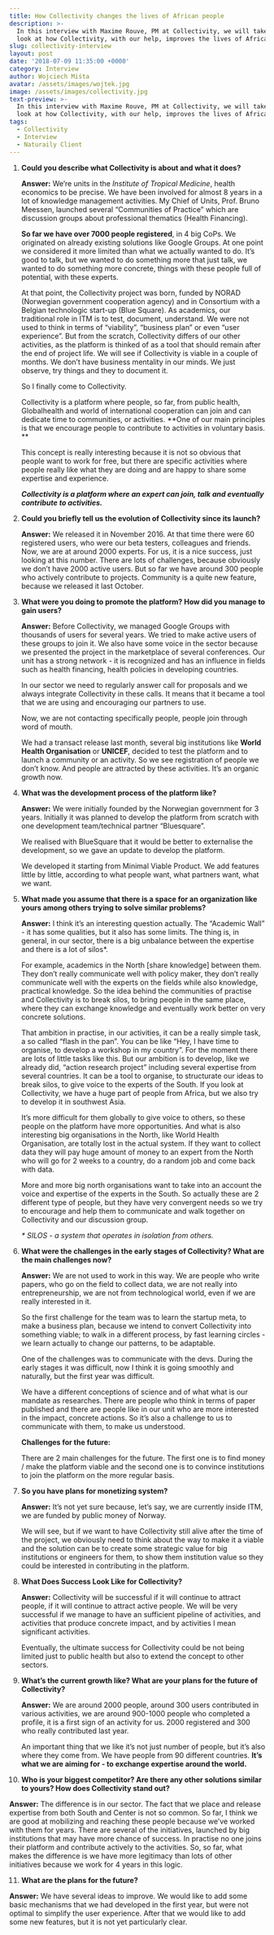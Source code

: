 ```yaml
---
title: How Collectivity changes the lives of African people
description: >-
  In this interview with Maxime Rouve, PM at Collectivity, we will take a deeper
  look at how Collectivity, with our help, improves the lives of African people.
slug: collectivity-interview
layout: post
date: '2018-07-09 11:35:00 +0000'
category: Interview
author: Wojciech Miśta
avatar: /assets/images/wojtek.jpg
image: /assets/images/collectivity.jpg
text-preview: >-
  In this interview with Maxime Rouve, PM at Collectivity, we will take a deeper
  look at how Collectivity, with our help, improves the lives of African people.
tags:
  - Collectivity
  - Interview
  - Naturaily Client
---
```

1. **Could you describe what Collectivity is about and what it does?**

   **Answer:** We’re units in the _Institute of Tropical Medicine_, health economics to be precise. We have been involved for almost 8 years in a lot of knowledge management activities. My Chief of Units, Prof. Bruno Meessen, launched several “Communities of Practice” which are discussion groups about professional thematics (Health Financing).

   **So far we have over 7000 people registered**, in 4 big CoPs. We originated on already existing solutions like Google Groups. At one point we considered it more limited than what we actually wanted to do. It’s good to talk, but we wanted to do something more that just talk, we wanted to do something more concrete, things with these people full of potential, with these experts.

   At that point, the Collectivity project was born, funded by NORAD (Norwegian government cooperation agency) and in Consortium with a Belgian technologic start-up (Blue Square). As academics, our traditional role in ITM is to test, document, understand. We were not used to think in terms of “viability”, “business plan” or even “user experience”. But from the scratch, Collectivity differs of our other activities, as the platform is thinked of as a tool that should remain after the end of project life. We will see if Collectivity is viable in a couple of months. We don’t have business mentality in our minds. We just observe, try things and they to document it.

   So I finally come to Collectivity.

   Collectivity is a platform where people, so far, from public health, Globalhealth and world of international cooperation can join and can dedicate time to communities, or activities. **One of our main principles is that we encourage people to contribute to activities in voluntary basis. **

   This concept is really interesting because it is not so obvious that people want to work for free, but there are specific activities where people really like what they are doing and are happy to share some expertise and experience.  

   _**Collectivity is a platform where an expert can join, talk and eventually contribute to activities.**_

2. **Could you briefly tell us the evolution of Collectivity since its launch?**

   **Answer:** We released it in November 2016. At that time there were 60 registered users, who were our beta testers, colleagues and friends. Now, we are at around 2000 experts. For us, it is a nice success, just looking at this number. There are lots of challenges, because obviously we don’t have 2000 active users. But so far we have around 300 people who actively contribute to projects. Community is a quite new feature, because we released it last October.

3. **What were you doing to promote the platform? How did you manage to gain users?**

   **Answer:** Before Collectivity, we managed Google Groups with thousands of users for several years. We tried to make active users of these groups to join it. We also have some voice in the sector because we presented the project in the marketplace of several conferences. Our unit has a strong network - it is recognized and has an influence in fields such as health financing, health policies in developing countries.

   In our sector we need to regularly answer call for proposals and we always integrate Collectivity in these calls. It means that it became a tool that we are using and encouraging our partners to use.

   Now, we are not contacting specifically people, people join through word of mouth.

   We had a transact release last month, several big institutions like **World Health Organisation** or **UNICEF**, decided to test the platform and to launch a community or an activity. So we see registration of people we don’t know. And people are attracted by these activities. It’s an organic growth now.    

4. **What was the development process of the platform like?**

   **Answer:** We were initially founded by the Norwegian government for 3 years. Initially it was planned to develop the platform from scratch with one development team/technical partner “Bluesquare”.

   We realised with BlueSquare that it would be better to externalise the development, so we gave an update to develop the platform.

      We developed it starting from Minimal Viable Product. We add features little by little, according to what people want, what partners want, what we want.

5. **What made you assume that there is a space for an organization like yours among others trying to solve similar problems?**

   **Answer:** I think it’s an interesting question actually. The “Academic Wall” - it has some qualities, but it also has some limits. The thing is, in general, in our sector, there is a big unbalance between the expertise and there is a lot of silos*.

   For example, academics in the North \[share knowledge] between them. They don’t really communicate well with policy maker, they don’t really communicate well with the experts on the fields while also knowledge, practical knowledge. So the idea behind the communities of practise and Collectivity is to break silos, to bring people in the same place, where they can exchange knowledge and eventually work better on very concrete solutions.

   That ambition in practise, in our activities, it can be a really simple task, a so called “flash in the pan”. You can be like “Hey, I have time to organise, to develop a workshop in my country”. For the moment there are lots of little tasks like this. But our ambition is to develop, like we already did, “action research project” including several expertise from several countries. It can be a tool to organise, to structurate our ideas to break silos, to give voice to the experts of the South. If you look at Collectivity, we have a huge part of people from Africa, but we also try to develop it in southwest Asia.

   It’s more difficult for them globally to give voice to others, so these people on the platform have more opportunities. And what is also interesting big organisations in the North, like World Health Organisation, are totally lost in the actual system. If they want to collect data they will pay huge amount of money to an expert from the North who will go for 2 weeks to a country, do a random job and come back with data.

   More and more big north organisations want to take into an account the voice and expertise of the experts in the South. So actually these are 2 different type of people, but they have very convergent needs so we try to encourage and help them to communicate and walk together on Collectivity and our discussion group.

   _\* SILOS - a system that operates in isolation from others._

6. **What were the challenges in the early stages of Collectivity? What are the main challenges now?**

   **Answer:** We are not used to work in this way. We are people who write papers, who go on the field to collect data, we are not really into entrepreneurship, we are not from technological world, even if we are really interested in it.

   So the first challenge for the team was to learn the startup meta, to make a business plan, because we intend to convert Collectivity into something viable; to walk in a different process, by fast learning circles - we learn actually to change our patterns, to be adaptable.  

   One of the challenges was to communicate with the devs. During the early stages it was difficult, now I think it is going smoothly and naturally, but the first year was difficult.

   We have a different conceptions of science and of what what is our mandate as researches. There are people who think in terms of paper published and there are people like in our unit who are more interested in the impact, concrete actions. So it’s also a challenge to us to communicate with them, to make us understood.

   **Challenges for the future:**

   There are 2 main challenges for the future. The first one is to find money / make the platform viable and the second one is to convince institutions to join the platform on the more regular basis.

7. **So you have plans for monetizing system?**

   **Answer:** It’s not yet sure because, let’s say, we are currently inside ITM, we are funded by public money of Norway.

   We will see, but if we want to have Collectivity still alive after the time of the project, we obviously need to think about the way to make it a viable and the solution can be to create some strategic value for big institutions or engineers for them, to show them institution value so they could be interested in contributing in the platform.

8. **What Does Success Look Like for Collectivity?**

   **Answer:** Collectivity will be successful if it will continue to attract people,  if it will continue to attract active people. We will be very successful if we manage to have an sufficient pipeline of activities, and activities that produce concrete impact, and by activities I mean significant activities.

   Eventually, the ultimate success for Collectivity could be not being limited just to public health but also to extend the concept to other sectors.

9. **What’s the current growth like? What are your plans for the future of Collectivity?**

   **Answer:** We are around 2000 people, around 300 users contributed in various activities, we are around  900-1000 people who completed a profile, it is a first sign of an activity for us. 2000 registered and 300 who really contributed last year.

   An important thing that we like it’s not just number of people, but it’s also where they come from. We have people from 90 different countries. **It’s what we are aiming for - to exchange expertise around the world.**

10. **Who is your biggest competitor? Are there any other solutions similar to yours? How does Collectivity stand out?**

   **Answer:** The difference is in our sector. The fact that we place and release expertise from both South and Center is not so common. So far, I think we are good at mobilizing and reaching these people because we’ve worked with them for years. There are several of the initiatives, launched by big institutions that may have more chance of success. In practise no one joins their platform and contribute actively to the activities. So, so far, what makes the difference is we have more legitimacy than lots of other initiatives because we work for 4 years in this logic.

11. **What are the plans for the future?**

   **Answer:** We have several ideas to improve. We would like to add some basic mechanisms that we had developed in the first year, but were not optimal to simplify the user experience. After that we would like to add some new features, but it is not yet particularly clear.
